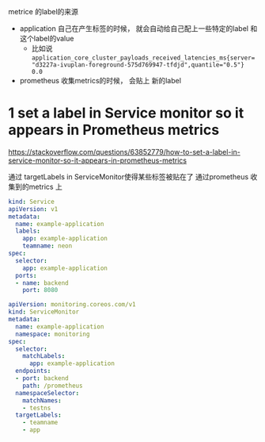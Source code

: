 
metrice 的label的来源
- application 自己在产生标签的时候， 就会自动给自己配上一些特定的label 和这个label的value
    - 比如说 `application_core_cluster_payloads_received_latencies_ms{server="d3227a-ivuplan-foreground-575d769947-tfdjd",quantile="0.5"} 0.0`
- prometheus 收集metrics的时候， 会贴上 新的label 

# 1 set a label in Service monitor so it appears in Prometheus metrics

https://stackoverflow.com/questions/63852779/how-to-set-a-label-in-service-monitor-so-it-appears-in-prometheus-metrics

通过 targetLabels in ServiceMonitor使得某些标签被贴在了  通过prometheus 收集到的metrics 上

```yaml
kind: Service
apiVersion: v1
metadata:
  name: example-application
  labels:
    app: example-application
    teamname: neon
spec:
  selector:
    app: example-application
  ports:
  - name: backend
    port: 8080
```


```yaml
apiVersion: monitoring.coreos.com/v1
kind: ServiceMonitor
metadata:
  name: example-application
  namespace: monitoring
spec:
  selector:
    matchLabels:
      app: example-application
  endpoints:
  - port: backend
    path: /prometheus
  namespaceSelector:
    matchNames:
    - testns
  targetLabels:
    - teamname
    - app
```


